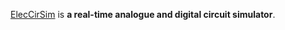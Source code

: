 [ElecCirSim](https://github.com/Jean-LouisH/ElecCirSim) is **a real-time analogue and digital circuit simulator**.
